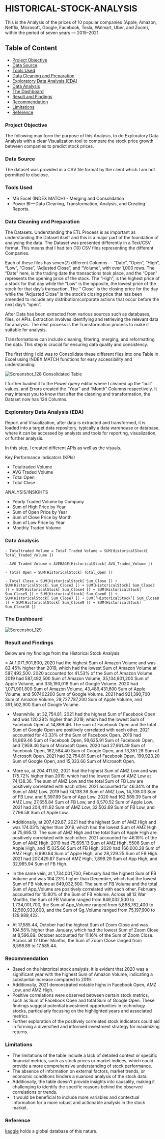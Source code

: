 # HISTORICAL-STOCK-ANALYSIS
This is the Analysis of the prices of 10 popular companies (Apple, Amazon, Netflix, Microsoft, Google, Facebook, Tesla, Walmart, Uber, and Zoom), within the period of seven years — 2015–2021.

## Table of Content
- [Project Objective](#project-objective)
- [Data Source](#data-source)
- [Tools Used](#tools-used)
- [Data Cleaning and Preparation](#data-cleaning-and-preparation)
- [Exploratory Data Analysis (EDA)](#exploratory-data-analysis-eda)
- [Data Analysis](#data-analysis)
- [The Dashboard](#the-dashboard)
- [Result and Findings](#result-and-findings)
- [Recommendation](#recommendation)
- [Limitations](#limitations)
- [Reference](#reference)


### Project Objective

The following may form the purpose of this Analysis, to do Exploratory Data Analysis with a clear Visualization tool to compare the stock price growth between companies to predict stock prices.

### Data Source

The dataset was provided in a CSV file format by the client which I am not permitted to disclose.

### Tools Used

- MS Excel (INDEX MATCH) - Merging and Consolidation
- Power BI — Data Cleaning, Transformation, Analysis, and Creating Reports.

### Data Cleaning and Preparation

The Datasets. Understanding the ETL Process is as important as understanding the Dataset itself and this is a major part of the foundation of analysing the data. The Dataset was presented differently in a Text/CSV format. This means that I had ten (10) CSV files representing the different Companies.

Each of these files has seven(7) different Columns — “Date”, “Open”, “High”, “Low”, “Close”, “Adjusted Close”, and “Volume”, with over 1,000 rows. The “Date” here, is the trading date the transactions took place, and the “Open” represents the opening price of the stock. The “High”, is the highest price of a stock for that day while the “Low” is the opposite, the lowest price of the stock for that day’s transaction.
The “ Close” is the closing price for the day while the “Adjusted Close” is the stock’s closing price that has been amended to include any distribution/corporate actions that occur before the next day’s “open”.

After Data has been extracted from various sources such as databases, files, or APIs. Extraction involves identifying and retrieving the relevant data for analysis. The next process is the Transformation process to make it suitable for analysis.

Transformations can include cleaning, filtering, merging, and reformatting the data. This step is crucial for ensuring data quality and consistency.

The first thing I did was to Consolidate these different files into one Table in Excel using INDEX MATCH functions for easy accessibility and understanding.

![Screenshot_128](https://github.com/Solution92/HISTORICAL-STOCK-ANALYSIS/assets/144762124/71efb65a-4249-4376-ac4c-d412d86c5754)
Consolidated Table

I further loaded it to the Power query editor where I cleaned up the “null” values, and Errors created the “Year” and “Month” Columns respectively. It may interest you to know that after the cleaning and transformation, the Dataset now has 124 Columns.

### Exploratory Data Analysis (EDA)

Report and Visualization, after data is extracted and transformed, it is loaded into a target data repository, typically a data warehouse or database, where it can be accessed by analysts and tools for reporting, visualization, or further analysis.

In this step, I created different APIs as well as the visuals.

Key Performance Indicators (KPIs)

- Totaltraded Volume
- AVG Traded Volume
- Total Open
- Total Close

ANALYSIS/INSIGHTS

- Yearly Traded Volume by Company
- Sum of High Price by Year
- Sum of Open Price by Year
- Sum of Close Price by Month
- Sum of Low Price by Year
- Monthly Traded Volume

### Data Analysis
~~~
- Totaltraded Volume = Total Traded Volume = SUM(HistoricalStock[ Total_Traded_Volume ])

- AVG Traded Volume = AVERAGE(HistoricalStock[ AVG_Traded_Volume ])

- Total Open = SUM(HistoricalStock[ Total_Open ])

- Total Close = SUM(HistoricalStock[ Sum_Close ]) + SUM(HistoricalStock[ Sum_Close2 ]) + SUM(HistoricalStock[ Sum_Close3 ]) + SUM(HistoricalStock[ Sum_Close4 ]) + SUM(HistoricalStock[ Sum_Close5 ]) + SUM(HistoricalStock[ Sum_Open6 ]) + SUM(HistoricalStock[ Sum_Close7 ]) + SUM(‘HistoricalStock’[ Sum_Close8 ]) + SUM(HistoricalStock[ Sum_Close9 ]) + SUM(HistoricalStock[ Sum_Close10 ])
~~~

### The Dashboard

![Screenshot_129](https://github.com/Solution92/HISTORICAL-STOCK-ANALYSIS/assets/144762124/396c0cc0-2f06-4342-a1b7-0122e5d145c2)

### Result and Findings

Below are my findings from the Historical Stock Analysis

= At 1,071,901,800, 2020 had the highest Sum of Amazon Volume and was 82.45% higher than 2019, which had the lowest Sum of Amazon Volume at 587,492,500.  2020 accounted for 41.53% of the Sum of Amazon Volume.  2019 had 587,492,500 Sum of Amazon Volume, 35,134,601,200 Sum of Apple Volume, and 335,190,018 Sum of Google Volume. 2020 had 1,071,901,800 Sum of Amazon Volume, 43,489,431,600 Sum of Apple Volume, and 507402200 Sum of Google Volume. 2021 had 921,390,700 Sum of Amazon Volume, 29,727,787,200 Sum of Apple Volume, and 391,502,900 Sum of Google Volume.  

- Meanwhile, at 32,754.81, 2021 had the highest Sum of Facebook Open and was 120.28% higher than 2019, which had the lowest Sum of Facebook Open at 14,869.46.  The sum of Facebook Open and the total Sum of Google Open are positively correlated with each other.  2021 accounted for 43.33% of the Sum of Facebook Open.  2019 had 14,869.46 Sum of Facebook Open, 99,625.91 Sum of Facebook Open, and 7,959.46 Sum of Microsoft Open. 2020 had 27,961.49 Sum of Facebook Open, 182,584.40 Sum of Google Open, and 13,351.28 Sum of Microsoft Open. 2021 had 32,754.81 Sum of Facebook Open, 199,923.20 Sum of Google Open, and 15,333.66 Sum of Microsoft Open.  

- More so, at 204,411.92, 2021 had the highest Sum of AMZ Low and was 175.72% higher than 2019, which had the lowest Sum of AMZ Low at 74,138.36.  The sum of AMZ Low and the total Sum of FB Low are positively correlated with each other.  2021 accounted for 46.34% of the Sum of AMZ Low.  2019 had 74,138.36 Sum of AMZ Low, 14,708.03 Sum of FB Low, and 5,397.69 Sum of App Low. 2020 had 162,589.39 Sum of AMZ Low, 27,655.84 Sum of FB Low, and 6,570.52 Sum of Apple Low. 2021 had 204,411.92 Sum of AMZ Low, 32,502.69 Sum of FB Low, and 7,796.58 Sum of Apple Low.  

- Additionally, at 207,429.87, 2021 had the highest Sum of AMZ High and was 174.03% higher than 2019, which had the lowest Sum of AMZ High at 75,695.13. The sum of AMZ High and the total Sum of Apple High are positively correlated with each other.  2021 accounted for 46.19% of the Sum of AMZ High. 2019 had 75,695.13 Sum of AMZ High, 5506 Sum of Apple High, and 15,025.66 Sum of FB High. 2020 had 166,000.28 Sum of AMZ High, 6,690.84 Sum of Apple High, and 28,229.25 Sum of FB High. 2021 had 207,429.87 Sum of AMZ High, 7,899.29 Sum of App High, and 32,985.94 Sum of FB High.  

- In the same vein, at 1,734,001,700, February had the highest Sum of FB Volume and was 104.23% higher than December, which had the lowest Sum of FB Volume at 849,032,500. The sum of FB Volume and the total Sum of App_Volume are positively correlated with each other. February accounted for 10.80% of the Sum of FB Volume.  Across all 12 War Months, the Sum of FB Volume ranged from 849,032,500 to 1,734,001,700, the Sum of App_Volume ranged from 5,888,782,400 to 12,560,933,600, and the Sum of Gg_Volume ranged from 75,197,600 to 129,989,422.  

- At 17,585.44, October had the highest Sum of Zoom Close and was 104.56% higher than January, which had the lowest Sum of Zoom Close at 8,596.89.  October accounted for 11.16% of the Sum of Zoom Close.  Across all 12 Uber Months, the Sum of Zoom Close ranged from 8,596.89 to 17,585.44.  

### Recommendation

- Based on the historical stock analysis, it is evident that 2020 was a significant year with the highest Sum of Amazon Volume, indicating a substantial increase compared to 2019. 
- Additionally, 2021 demonstrated notable highs in Facebook Open, AMZ Low, and AMZ High. 
- Positive correlations were observed between certain stock metrics, such as Sum of Facebook Open and total Sum of Google Open. These findings suggest potential investment opportunities in technology stocks, particularly focusing on the highlighted years and associated metrics. 
- Further exploration of the positively correlated stock indicators could aid in forming a diversified and informed investment strategy for maximizing returns.

### Limitations

- The limitations of the table include a lack of detailed context or specific financial metrics, such as stock prices or market indices, which could provide a more comprehensive understanding of stock performance. 
- The absence of information on external factors, market trends, or economic conditions hinders a nuanced analysis of the stock data. 
- Additionally, the table doesn't provide insights into causality, making it challenging to identify the specific reasons behind the observed correlations or trends. 
- It would be beneficial to include more variables and contextual information for a more robust and actionable analysis in the stock market.

### Reference

[kaggle](www.kaggle.com) holds a global database of this nature. 
















